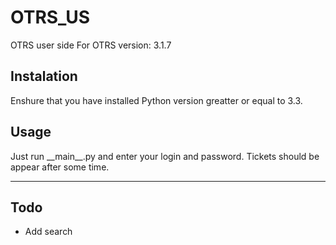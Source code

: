# OTRS\_US

OTRS user side
For OTRS version: 3.1.7

## Instalation
Enshure that you have installed Python version greatter or equal to 3.3. 

## Usage
Just run \_\_main\_\_.py and enter your login and password. Tickets should be appear after some time.

---------------------------------

## Todo

* Add search

